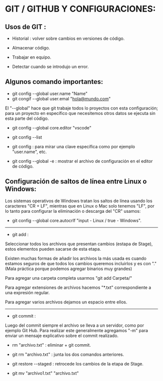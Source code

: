 # GIT / GITHUB Y CONFIGURACIONES:

## Usos de GIT :

- Historial : volver sobre cambios en versiones de código.

- Almacenar código.

- Trabajar en equipo.

- Detectar cuando se introdujo un error.

## Algunos comando importantes:

- git config --global user.name "Name"
- git congif --global user.emal "hola@mundo.com"

El "--global" hace que git trabaje todos lo proyectos con esta configuración; para un proyecto en específico que necesitemos otros datos se ejecuta sin esta parte del código.

- git config --global core.editor "vscode"

- git config --list

- git config <key> : para mirar una clave específica como por ejemplo "user.name", etc.

- git config --global -e : mostrar el archivo de configuración en el editor de código.

## Configuración de saltos de línea entre Linux o Windows:

Los sistemas operativos de Windows tratan los saltos de línea usando los caracteres "CR + LF", mientras que en Linux o Mac solo tenemos "LF", por lo tanto para configurar la eliminación o descarga del "CR" usamos:

- git config --global core.autocrlf "input - Linux / true - Windows".
_________________________________________

- git add : 

Seleccionar todos los archivos que presentan cambios (estapa de Stage), estos elementos pueden sacarse de esta etapa.

Existen muchas formas de añadir los archivos la más usada es cuando estamos seguros de que todos los cambios queremos incluirlos y es con "." (Mala práctica porque podemos agregar binarios muy grandes)

Para agregar una carpeta completa usarmos "git add Carpeta/"

Para agregar extensiones de archivos hacemos "*.txt" correspondiente a una expresión regular.

Para agregar varios archivos dejamos un espacio entre ellos.
____________________________________________

- git commit : 

Luego del commit siempre el archivo se lleva a un servidor, como por ejemplo Git Hub. Para realizar este generalmente agregamos "-m" para enviar un mensaje explicativo sobre el commit realizado.

- rm "archivo.txt" : eliminar + git commit.
- git rm "archivo.txt" : junta los dos comandos anteriores.

- git restore --staged <file> : retrocede los cambios de la etapa de Stage.

- git mv "archivo1.txt" "archivo.txt"


